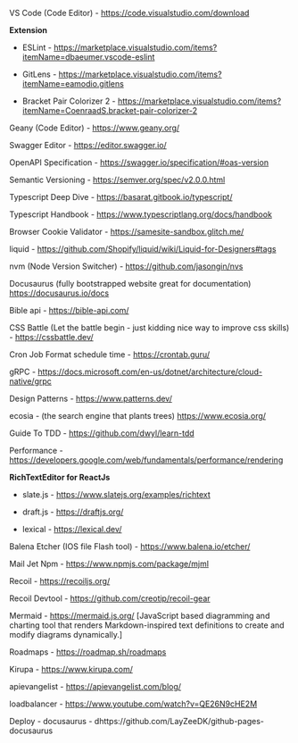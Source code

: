VS Code (Code Editor) - https://code.visualstudio.com/download

**Extension**

* ESLint - https://marketplace.visualstudio.com/items?itemName=dbaeumer.vscode-eslint

* GitLens - https://marketplace.visualstudio.com/items?itemName=eamodio.gitlens 

* Bracket Pair Colorizer 2 - https://marketplace.visualstudio.com/items?itemName=CoenraadS.bracket-pair-colorizer-2

Geany (Code Editor) - https://www.geany.org/

Swagger Editor - https://editor.swagger.io/

OpenAPI Specification - https://swagger.io/specification/#oas-version

Semantic Versioning - https://semver.org/spec/v2.0.0.html

Typescript Deep Dive - https://basarat.gitbook.io/typescript/

Typescript Handbook - https://www.typescriptlang.org/docs/handbook

Browser Cookie Validator - https://samesite-sandbox.glitch.me/

liquid - https://github.com/Shopify/liquid/wiki/Liquid-for-Designers#tags

nvm (Node Version Switcher) - https://github.com/jasongin/nvs

Docusaurus (fully bootstrapped website great for documentation)  https://docusaurus.io/docs

Bible api - https://bible-api.com/

CSS Battle (Let the battle begin - just kidding nice way to improve css skills) - https://cssbattle.dev/

Cron Job Format schedule time - https://crontab.guru/

gRPC - https://docs.microsoft.com/en-us/dotnet/architecture/cloud-native/grpc

Design Patterns - https://www.patterns.dev/

ecosia - (the search engine that plants trees) https://www.ecosia.org/

Guide To TDD - https://github.com/dwyl/learn-tdd

Performance - https://developers.google.com/web/fundamentals/performance/rendering

**RichTextEditor for ReactJs**

  * slate.js - https://www.slatejs.org/examples/richtext

  * draft.js - https://draftjs.org/

  * lexical - https://lexical.dev/

Balena Etcher (IOS file Flash tool) - https://www.balena.io/etcher/

Mail Jet Npm - https://www.npmjs.com/package/mjml

Recoil - https://recoiljs.org/

Recoil Devtool - https://github.com/creotip/recoil-gear

Mermaid - https://mermaid.js.org/ [JavaScript based diagramming and charting tool that renders Markdown-inspired text definitions to create and modify diagrams dynamically.]

Roadmaps - https://roadmap.sh/roadmaps

Kirupa - https://www.kirupa.com/

apievangelist - https://apievangelist.com/blog/

loadbalancer - https://www.youtube.com/watch?v=QE26N9cHE2M

Deploy - docusaurus - dhttps://github.com/LayZeeDK/github-pages-docusaurus

